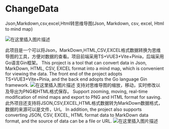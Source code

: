 # ChangeData
Json,Markdown,csv,excel,Html转思维导图(Json, Markdown, csv, excel, Html to mind map)

![在这里插入图片描述](https://img-blog.csdnimg.cn/8dfb54d350cf41aea5d69cec1f2e038c.jpeg)

此项目是一个可以将Json，MarkDown,HTML,CSV,EXCEL格式数据转换为思维导图的工具，方便对数据的查看。项目前端采用TS+VUE3+Vite+Pinia，后端采用Go语言Gin框架。
This project is a tool that can convert data in Json, MarkDown, HTML, CSV, EXCEL format into a mind map, which is convenient for viewing the data. The front end of the project adopts TS+VUE3+Vite+Pinia, and the back end adopts the Go language Gin framework.
![在这里插入图片描述](https://img-blog.csdnimg.cn/cb979ab3530b4d3596a53c91c07b096c.png)
支持对思维导图的缩放，移动，实时修改以及导出为PNG和HTML格式保存。
Support zooming, moving, real-time modification of mind maps and export to PNG and HTML format for saving.
此外项目还支持将JSON,CSV,EXCEL,HTML格式数据转为MarkDown数据格式，数据的来源可以是文件，Url。
In addition, the project also supports converting JSON, CSV, EXCEL, HTML format data to MarkDown data format, and the source of data can be a file or URL.
![在这里插入图片描述](https://img-blog.csdnimg.cn/1c5e7bbc7af44bfbae75210c0d5005e8.png)

